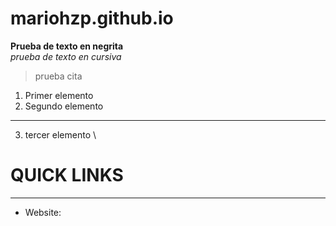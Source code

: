 # mariohzp.github.io
**Prueba de texto en negrita**
\
*prueba de texto en cursiva*
> prueba cita
1. Primer elemento
2. Segundo elemento
---
3. tercer elemento
\
# QUICK LINKS #
---
* Website:
